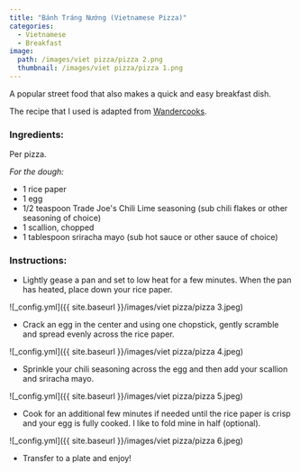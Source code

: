 ```yaml
---
title: "Bánh Tráng Nướng (Vietnamese Pizza)"
categories:
  - Vietnamese
  - Breakfast
image:
  path: /images/viet pizza/pizza 2.png
  thumbnail: /images/viet pizza/pizza 1.png
---
```


A popular street food that also makes a quick and easy breakfast dish.

The recipe that I used is adapted from [Wandercooks]([https://www.onceuponachef.com/how-to/pizza-dough-recipe.html](https://www.wandercooks.com/vietnamese-pizza-banh-trang-nuong/#recipe)).

### Ingredients:

Per pizza.

_For the dough:_

* 1 rice paper
* 1 egg
* 1/2 teaspoon Trade Joe's Chili Lime seasoning (sub chili flakes or other seasoning of choice)
* 1 scallion, chopped
* 1 tablespoon sriracha mayo (sub hot sauce or other sauce of choice)

### Instructions:

* Lightly gease a pan and set to low heat for a few minutes. When the pan has heated, place down your rice paper.

![_config.yml]({{ site.baseurl }}/images/viet pizza/pizza 3.jpeg)

* Crack an egg in the center and using one chopstick, gently scramble and spread evenly across the rice paper.

![_config.yml]({{ site.baseurl }}/images/viet pizza/pizza 4.jpeg)

* Sprinkle your chili seasoning across the egg and then add your scallion and sriracha mayo.

![_config.yml]({{ site.baseurl }}/images/viet pizza/pizza 5.jpeg)

* Cook for an additional few minutes if needed until the rice paper is crisp and your egg is fully cooked. I like to fold mine in half (optional). 

![_config.yml]({{ site.baseurl }}/images/viet pizza/pizza 6.jpeg)

* Transfer to a plate and enjoy!

